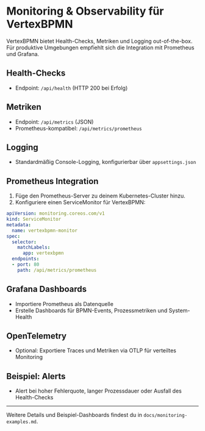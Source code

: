 # Monitoring & Observability für VertexBPMN

VertexBPMN bietet Health-Checks, Metriken und Logging out-of-the-box. Für produktive Umgebungen empfiehlt sich die Integration mit Prometheus und Grafana.

## Health-Checks
- Endpoint: `/api/health` (HTTP 200 bei Erfolg)

## Metriken
- Endpoint: `/api/metrics` (JSON)
- Prometheus-kompatibel: `/api/metrics/prometheus`

## Logging
- Standardmäßig Console-Logging, konfigurierbar über `appsettings.json`

## Prometheus Integration
1. Füge den Prometheus-Server zu deinem Kubernetes-Cluster hinzu.
2. Konfiguriere einen ServiceMonitor für VertexBPMN:

```yaml
apiVersion: monitoring.coreos.com/v1
kind: ServiceMonitor
metadata:
  name: vertexbpmn-monitor
spec:
  selector:
    matchLabels:
      app: vertexbpmn
  endpoints:
  - port: 80
    path: /api/metrics/prometheus
```

## Grafana Dashboards
- Importiere Prometheus als Datenquelle
- Erstelle Dashboards für BPMN-Events, Prozessmetriken und System-Health

## OpenTelemetry
- Optional: Exportiere Traces und Metriken via OTLP für verteiltes Monitoring

## Beispiel: Alerts
- Alert bei hoher Fehlerquote, langer Prozessdauer oder Ausfall des Health-Checks

---
Weitere Details und Beispiel-Dashboards findest du in `docs/monitoring-examples.md`.
